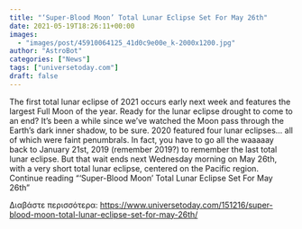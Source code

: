 ```yaml
---
title: "‘Super-Blood Moon’ Total Lunar Eclipse Set For May 26th"
date: 2021-05-19T18:26:11+00:00
images:
  - "images/post/45910064125_41d0c9e00e_k-2000x1200.jpg"
author: "AstroBot"
categories: ["News"]
tags: ["universetoday.com"]
draft: false
---
```


The first total lunar eclipse of 2021 occurs early next week and features the largest Full Moon of the year. Ready for the lunar eclipse drought to come to an end? It’s been a while since we’ve watched the Moon pass through the Earth’s dark inner shadow, to be sure. 2020 featured four lunar eclipses… all of which were faint penumbrals. In fact, you have to go all the waaaaay back to January 21st, 2019 (remember 2019?) to remember the last total lunar eclipse. But that wait ends next Wednesday morning on May 26th, with a very short total lunar eclipse, centered on the Pacific region. Continue reading “‘Super-Blood Moon’ Total Lunar Eclipse Set For May 26th” 

Διαβάστε περισσότερα: https://www.universetoday.com/151216/super-blood-moon-total-lunar-eclipse-set-for-may-26th/
